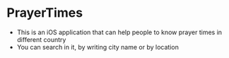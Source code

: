 # PrayerTimes
* This is an iOS application that can help people to know prayer times in different country
* You can search in it, by writing city name or by location


